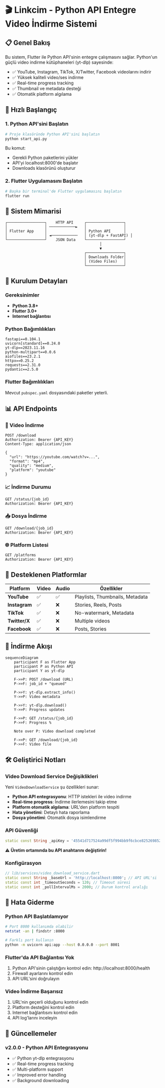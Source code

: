 # 🎬 Linkcim - Python API Entegre Video İndirme Sistemi

## 📋 Genel Bakış

Bu sistem, Flutter ile Python API'sinin entegre çalışmasını sağlar. Python'un güçlü video indirme kütüphaneleri (yt-dlp) sayesinde:

- ✅ YouTube, Instagram, TikTok, X/Twitter, Facebook videolarını indirir
- ✅ Yüksek kaliteli video/ses indirme
- ✅ Real-time progress tracking
- ✅ Thumbnail ve metadata desteği
- ✅ Otomatik platform algılama

## 🚀 Hızlı Başlangıç

### 1. Python API'sini Başlatın

```bash
# Proje klasöründe Python API'sini başlatın
python start_api.py
```

Bu komut:
- Gerekli Python paketlerini yükler
- API'yi localhost:8000'de başlatır
- Downloads klasörünü oluşturur

### 2. Flutter Uygulamasını Başlatın

```bash
# Başka bir terminal'de Flutter uygulamasını başlatın
flutter run
```

## 📱 Sistem Mimarisi

```
┌─────────────────┐    HTTP API     ┌─────────────────┐
│                 │ ────────────►   │                 │
│ Flutter App     │                 │ Python API      │
│                 │ ◄────────────   │ (yt-dlp + FastAPI) │
└─────────────────┘    JSON Data    └─────────────────┘
                                           │
                                           ▼
                                    ┌─────────────────┐
                                    │ Downloads Folder│
                                    │ (Video Files)   │
                                    └─────────────────┘
```

## 🔧 Kurulum Detayları

### Gereksinimler

- **Python 3.8+**
- **Flutter 3.0+**
- **Internet bağlantısı**

### Python Bağımlılıkları

```
fastapi==0.104.1
uvicorn[standard]==0.24.0
yt-dlp==2023.11.16
python-multipart==0.0.6
aiofiles==23.2.1
httpx==0.25.2
requests==2.31.0
pydantic==2.5.0
```

### Flutter Bağımlılıkları

Mevcut `pubspec.yaml` dosyasındaki paketler yeterli.

## 📊 API Endpoints

### 🚀 Video İndirme
```http
POST /download
Authorization: Bearer {API_KEY}
Content-Type: application/json

{
  "url": "https://youtube.com/watch?v=...",
  "format": "mp4",
  "quality": "medium",
  "platform": "youtube"
}
```

### 📈 İndirme Durumu
```http
GET /status/{job_id}
Authorization: Bearer {API_KEY}
```

### 📥 Dosya İndirme
```http
GET /download/{job_id}
Authorization: Bearer {API_KEY}
```

### 🌐 Platform Listesi
```http
GET /platforms
Authorization: Bearer {API_KEY}
```

## 🎯 Desteklenen Platformlar

| Platform | Video | Audio | Özellikler |
|----------|-------|-------|------------|
| **YouTube** | ✅ | ✅ | Playlists, Thumbnails, Metadata |
| **Instagram** | ✅ | ❌ | Stories, Reels, Posts |
| **TikTok** | ✅ | ❌ | No-watermark, Metadata |
| **Twitter/X** | ✅ | ❌ | Multiple videos |
| **Facebook** | ✅ | ❌ | Posts, Stories |

## 🔄 İndirme Akışı

```mermaid
sequenceDiagram
    participant F as Flutter App
    participant P as Python API
    participant Y as yt-dlp
    
    F->>P: POST /download (URL)
    P->>F: job_id + "queued"
    
    P->>Y: yt-dlp.extract_info()
    Y->>P: Video metadata
    
    P->>Y: yt-dlp.download()
    Y->>P: Progress updates
    
    F->>P: GET /status/{job_id}
    P->>F: Progress %
    
    Note over P: Video download completed
    
    F->>P: GET /download/{job_id}
    P->>F: Video file
```

## 🛠️ Geliştirici Notları

### Video Download Service Değişiklikleri

Yeni `VideoDownloadService` şu özellikleri sunar:

- **Python API entegrasyonu**: HTTP istekleri ile video indirme
- **Real-time progress**: İndirme ilerlemesini takip etme
- **Platform otomatik algılama**: URL'den platform tespiti
- **Hata yönetimi**: Detaylı hata raporlama
- **Dosya yönetimi**: Otomatik dosya isimlendirme

### API Güvenliği

```dart
static const String _apiKey = '45541d717524a99df5f994bb9f6cbce825269852be079594b8e35f7752d6f1bd';
```

⚠️ **Üretim ortamında bu API anahtarını değiştirin!**

### Konfigürasyon

```dart
// lib/services/video_download_service.dart
static const String _baseUrl = 'http://localhost:8000'; // API URL'si
static const int _timeoutSeconds = 120; // Timeout süresi
static const int _pollIntervalMs = 2000; // Durum kontrol aralığı
```

## 🐛 Hata Giderme

### Python API Başlatılamıyor

```bash
# Port 8000 kullanımda olabilir
netstat -an | findstr :8000

# Farklı port kullanın
python -m uvicorn api:app --host 0.0.0.0 --port 8001
```

### Flutter'da API Bağlantısı Yok

1. Python API'sinin çalıştığını kontrol edin: http://localhost:8000/health
2. Firewall ayarlarını kontrol edin
3. API URL'sini doğrulayın

### Video İndirme Başarısız

1. URL'nin geçerli olduğunu kontrol edin
2. Platform desteğini kontrol edin
3. Internet bağlantısını kontrol edin
4. API log'larını inceleyin

## 📝 Güncellemeler

### v2.0.0 - Python API Entegrasyonu
- ✅ Python yt-dlp entegrasyonu
- ✅ Real-time progress tracking
- ✅ Multi-platform support
- ✅ Improved error handling
- ✅ Background downloading

